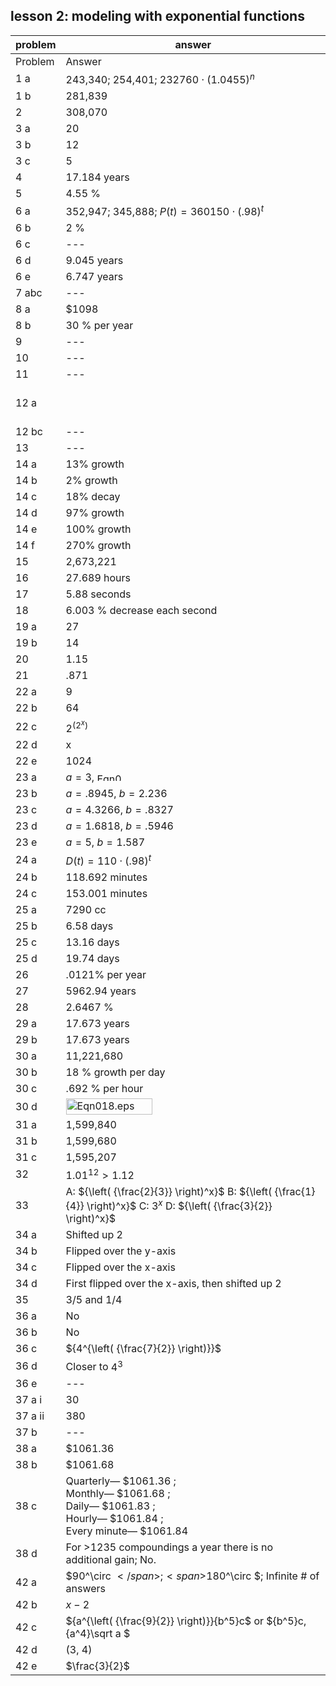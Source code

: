 
## lesson 2: modeling with exponential functions


|problem|answer|
|-------|------|
|Problem|Answer|
|1 a|243,340; 254,401; <span>$232760 \cdot {\left( {1.0455} \right)^n}$</span>|
|1 b|281,839|
|2|308,070|
|3 a|20|
|3 b|12|
|3 c|5|
|4|17.184 years|
|5|4.55 %|
|6 a|352,947; 345,888; <span>$P(t) = 360150 \cdot {\left( {.98} \right)^t}$</span>|
|6 b|2 %|
|6 c|---|
|6 d|9.045 years|
|6 e|6.747 years|
|7 abc|---|
|8 a|\$1098|
|8 b|30 % per year|
|9|---|
|10|---|
|11|---|
|12 a|<br><br><br>|
|12 bc|---|
|13|---|
|14 a|13% growth|
|14 b|2% growth|
|14 c|18% decay|
|14 d|97% growth|
|14 e|100% growth|
|14 f|270% growth|
|15|2,673,221|
|16|27.689 hours|
|17|5.88 seconds|
|18|6.003 % decrease each second|
|19 a|27|
|19 b|14|
|20|1.15|
|21|.871|
|22 a|9|
|22 b|64|
|22 c|<span>${2^{({2^x})}}$</span>|
|22 d|x|
|22 e|1024|
|23 a|<span>$a = 3$</span>, <img class="image" width="46" height="13" src="10-4_Answers_8-10-11_PRINT-web-images/Eqn0081.eps" alt="Eqn0081.eps">|
|23 b|<span>$a = .8945$</span>, <span>$b = 2.236$</span>|
|23 c|<span>$a = 4.3266$</span>, <span>$b = .8327$</span>|
|23 d|<span>$a = 1.6818$</span>, <span>$b = .5946$</span>|
|23 e|<span>$a = 5$</span>, <span>$b = 1.587$</span>|
|24 a|<span>$D(t) = 110 \cdot {\left( {.98} \right)^t}$</span>|
|24 b|118.692 minutes|
|24 c|153.001 minutes|
|25 a|7290 cc|
|25 b|6.58 days|
|25 c|13.16 days|
|25 d|19.74 days|
|26|.0121% per year|
|27|5962.94 years|
|28|2.6467 %|
|29 a|17.673 years|
|29 b|17.673 years|
|30 a|11,221,680|
|30 b|18 % growth per day|
|30 c|.692 % per hour|
|30 d|<img class="image" width="138" height="26" src="10-4_Answers_8-10-11_PRINT-web-images/Eqn018.eps" alt="Eqn018.eps">|
|31 a|1,599,840|
|31 b|1,599,680|
|31 c|1,595,207|
|32|<span>${1.01^{12}} > 1.12$</span>|
|33|A: <span>${\left( {\frac{2}{3}} \right)^x}$</span> B: <span>${\left( {\frac{1}{4}} \right)^x}$</span> C: <span>${3^x}$</span> D: <span>${\left( {\frac{3}{2}} \right)^x}$</span>|
|34 a|Shifted up 2|
|34 b|Flipped over the y-axis|
|34 c|Flipped over the x-axis|
|34 d|First flipped over the x-axis, then shifted up 2|
|35|3/5 and 1/4|
|36 a|No|
|36 b|No|
|36 c|<span>${4^{\left( {\frac{7}{2}} \right)}}$</span>|
|36 d|Closer to <span>${4^3}$</span>|
|36 e|---|
|37 a i|30|
|37 a ii|380|
|37 b|---|
|38 a|\$1061.36|
|38 b|\$1061.68|
|38 c|Quarterly— \$1061.36 ; <br>Monthly— \$1061.68 ; <br>Daily— \$1061.83 ; <br>Hourly— \$1061.84 ; <br>Every minute— \$1061.84|
|38 d|For &gt;1235 compoundings a year there is no additional gain; No.|
|42 a|<span>$90^\circ $</span>; <span>$180^\circ $</span>; Infinite # of <br>answers|
|42 b|<span>$x - 2$</span>|
|42 c|<span>${a^{\left( {\frac{9}{2}} \right)}}{b^5}c$</span> or <span>${b^5}c\,{a^4}\sqrt a $</span>|
|42 d|(3, 4)|
|42 e|<span>$\frac{3}{2}$</span>|
